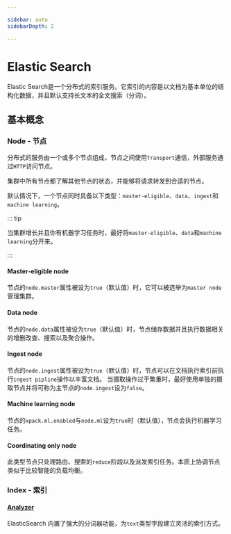 ```yaml
---

sidebar: auto
sidebarDepth: 2

---
```


# Elastic Search

Elastic Search是一个分布式的索引服务。它索引的内容是以文档为基本单位的结构化数据，并且默认支持长文本的全文搜索（分词）。

## 基本概念

### Node - 节点

分布式的服务由一个或多个节点组成，节点之间使用`Transport`通信，外部服务通过`HTTP`访问节点。

集群中所有节点都了解其他节点的状态，并能够将请求转发到合适的节点。

默认情况下，一个节点同时具备以下类型：`master-eligible`、`data`、`ingest`和`machine learning`。

::: tip

当集群增长并且你有机器学习任务时，最好将`master-eligible`、`data`和`machine learning`分开来。

:::

#### Master-eligible node

节点的`node.master`属性被设为`true`（默认值）时，它可以被选举为`master node`管理集群。

#### Data node

节点的`node.data`属性被设为`true`（默认值）时，节点储存数据并且执行数据相关的增删改查、搜索以及聚合操作。

#### Ingest node

节点的`node.ingest`属性被设为`true`（默认值）时，节点可以在文档执行索引前执行`ingest pipline`操作以丰富文档。
当摄取操作过于繁重时，最好使用单独的摄取节点并将可称为主节点的`node.ingest`设为`false`。

#### Machine learning node

节点的`xpack.ml.enabled`与`node.ml`设为`true`时（默认值），节点会执行机器学习任务。

#### Coordinating only node

此类型节点只处理路由、搜索的`reduce`阶段以及派发索引任务。本质上协调节点类似于比较智能的负载均衡。

### Index - 索引

#### [Analyzer](analyzer.md)

ElasticSearch 内置了强大的分词器功能，为`text`类型字段建立灵活的索引方式。
